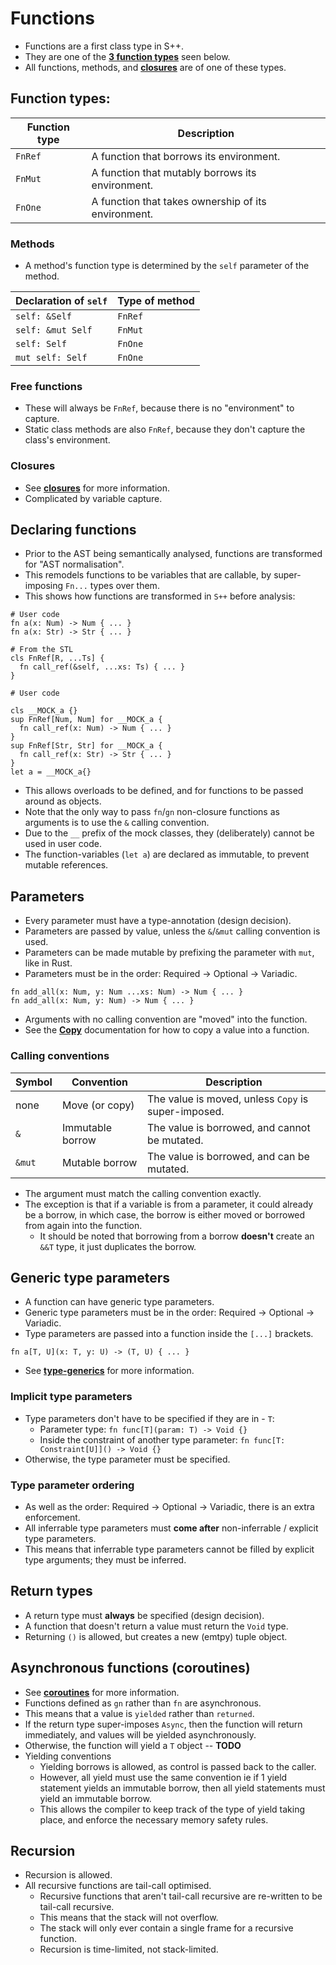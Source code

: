 # Functions
- Functions are a first class type in S++.
- They are one of the [**3 function types**](#function-types) seen below.
- All functions, methods, and [**closures**](closures.md) are of one of these types.

## Function types:
| Function type | Description                                         |
|---------------|-----------------------------------------------------|
| `FnRef`       | A function that borrows its environment.            |
| `FnMut`       | A function that mutably borrows its environment.    |
| `FnOne`       | A function that takes ownership of its environment. |

### Methods
- A method's function type is determined by the `self` parameter of the method.

| Declaration of `self` | Type of method |
|-----------------------|----------------|
| `self: &Self`         | `FnRef`        |
| `self: &mut Self`     | `FnMut`        |
| `self: Self`          | `FnOne`        |
| `mut self: Self`      | `FnOne`        |

### Free functions
- These will always be `FnRef`, because there is no "environment" to capture.
- Static class methods are also `FnRef`, because they don't capture the class's environment.

### Closures
- See [**closures**](closures.md#function-type) for more information.
- Complicated by variable capture.

## Declaring functions
- Prior to the AST being semantically analysed, functions are transformed for "AST normalisation".
- This remodels functions to be variables that are callable, by super-imposing `Fn...` types over them.
- This shows how functions are transformed in `S++` before analysis:
```s++
# User code
fn a(x: Num) -> Num { ... }
fn a(x: Str) -> Str { ... }
```
```s++
# From the STL
cls FnRef[R, ...Ts] {
  fn call_ref(&self, ...xs: Ts) { ... }
}

# User code

cls __MOCK_a {}
sup FnRef[Num, Num] for __MOCK_a {
  fn call_ref(x: Num) -> Num { ... }
}
sup FnRef[Str, Str] for __MOCK_a {
  fn call_ref(x: Str) -> Str { ... }
}
let a = __MOCK_a{}
```
- This allows overloads to be defined, and for functions to be passed around as objects.
- Note that the only way to pass `fn`/`gn` non-closure functions as arguments is to use the `&` calling convention.
- Due to the `__` prefix of the mock classes, they (deliberately) cannot be used in user code.
- The function-variables (`let a`) are declared as immutable, to prevent mutable references.

## Parameters
- Every parameter must have a type-annotation (design decision).
- Parameters are passed by value, unless the `&`/`&mut` calling convention is used.
- Parameters can be made mutable by prefixing the parameter with `mut`, like in Rust.
- Parameters must be in the order: Required -> Optional -> Variadic.
```s++
fn add_all(x: Num, y: Num ...xs: Num) -> Num { ... }
fn add_all(x: Num, y: Num) -> Num { ... }
```
- Arguments with no calling convention are "moved" into the function.
- See the [**Copy**](move-vs-copy.md#copying) documentation for how to copy a value into a function.

### Calling conventions
| Symbol | Convention       | Description                                         |
|--------|------------------|-----------------------------------------------------|
| none   | Move (or copy)   | The value is moved, unless `Copy` is super-imposed. |
| `&`    | Immutable borrow | The value is borrowed, and cannot be mutated.       |
| `&mut` | Mutable borrow   | The value is borrowed, and can be mutated.          |
- The argument must match the calling convention exactly.
- The exception is that if a variable is from a parameter, it could already be a borrow, in which case, the borrow is either moved or borrowed from again into the function.
  - It should be noted that borrowing from a borrow **doesn't** create an `&&T` type, it just duplicates the borrow.

## Generic type parameters
- A function can have generic type parameters.
- Generic type parameters must be in the order: Required -> Optional -> Variadic.
- Type parameters are passed into a function inside the `[...]` brackets.

```s++
fn a[T, U](x: T, y: U) -> (T, U) { ... }
```
- See [**type-generics**](type-generics.md) for more information.

### Implicit type parameters
- Type parameters don't have to be specified if they are in - `T`:
  - Parameter type: `fn func[T](param: T) -> Void {}`
  - Inside the constraint of another type parameter: `fn func[T: Constraint[U]]() -> Void {}`
- Otherwise, the type parameter must be specified.

### Type parameter ordering
- As well as the order: Required -> Optional -> Variadic, there is an extra enforcement.
- All inferrable type parameters must **come after** non-inferrable / explicit type parameters.
- This means that inferrable type parameters cannot be filled by explicit type arguments; they must be inferred.

## Return types
- A return type must **always** be specified (design decision).
- A function that doesn't return a value must return the `Void` type.
- Returning `()` is allowed, but creates a new (emtpy) tuple object.

## Asynchronous functions (coroutines)
- See [**coroutines**](coroutines.md) for more information.
- Functions defined as `gn` rather than `fn` are asynchronous.
- This means that a value is `yielded` rather than `returned`.
- If the return type super-imposes `Async`, then the function will return immediately, and values will be yielded asynchronously.
- Otherwise, the function will yield a `T` object -- **TODO**
- Yielding conventions
  - Yielding borrows is allowed, as control is passed back to the caller.
  - However, all yield must use the same convention ie if 1 yield statement yields an immutable borrow, then all yield statements must yield an immutable borrow.
  - This allows the compiler to keep track of the type of yield taking place, and enforce the necessary memory safety rules.

## Recursion
- Recursion is allowed.
- All recursive functions are tail-call optimised.
  - Recursive functions that aren't tail-call recursive are re-written to be tail-call recursive.
  - This means that the stack will not overflow.
  - The stack will only ever contain a single frame for a recursive function.
  - Recursion is time-limited, not stack-limited.
